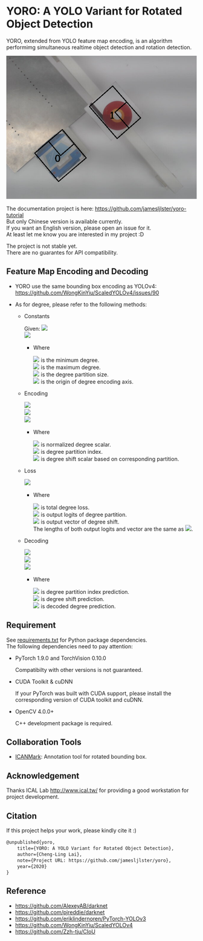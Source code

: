 # YORO: A YOLO Variant for Rotated Object Detection

YORO, extended from YOLO feature map encoding, is an algorithm performimg
simultaneous realtime object detection and rotation detection.

<img width="650" src=".assets/demo.png" />

The documentation project is here:
<https://github.com/jamesljlster/yoro-tutorial>  
But only Chinese version is available currently.  
If you want an English version, please open an issue for it.  
At least let me know you are interested in my project :D

The project is not stable yet.  
There are no guarantes for API compatibility.

## Feature Map Encoding and Decoding

-   YORO use the same bounding box encoding as YOLOv4:  
    <https://github.com/WongKinYiu/ScaledYOLOv4/issues/90>

-   As for degree, please refer to the following methods:

    -   Constants

        Given: <img src="https://latex.codecogs.com/svg.image?d_{min},d_{max},d_{size}" />  
        <img src="https://latex.codecogs.com/svg.image?d_{orig}=d_{min}-d_{size}\div&space;2" />

        -   Where

            <img src="https://latex.codecogs.com/svg.image?d_{min}" /> is the minimum degree.  
            <img src="https://latex.codecogs.com/svg.image?d_{max}" /> is the maximum degree.  
            <img src="https://latex.codecogs.com/svg.image?d_{size}" /> is the degree partition size.  
            <img src="https://latex.codecogs.com/svg.image?d_{orig}" /> is the origin of degree encoding axis.

    -   Encoding

        <img src="https://latex.codecogs.com/svg.image?d_{norm}=(d_{target}-d_{orig})\div&space;d_{size}" /><br>
        <img src="https://latex.codecogs.com/svg.image?d_{label}=\left&space;\lfloor&space;d_{norm}\right&space;\rfloor" /><br>
        <img src="https://latex.codecogs.com/svg.image?d_{shift}=(d_{norm}-d_{label}-0.5)\times&space;2" />

        -   Where

            <img src="https://latex.codecogs.com/svg.image?d_{norm}" /> is normalized degree scalar.  
            <img src="https://latex.codecogs.com/svg.image?d_{label}" /> is degree partition index.  
            <img src="https://latex.codecogs.com/svg.image?d_{shift}" /> is degree shift scalar based on corresponding partition.

    -   Loss

        <img src="https://latex.codecogs.com/svg.image?d_{loss}=cross\_entropy(v_{part},d_{label})&plus;mse(v_{shift}[d_{label}],d_{shift})" />

        -   Where

            <img src="https://latex.codecogs.com/svg.image?d_{loss}" /> is total degree loss.  
            <img src="https://latex.codecogs.com/svg.image?v_{part}" /> is output logits of degree partition.  
            <img src="https://latex.codecogs.com/svg.image?v_{shift}" /> is output vector of degree shift.  
            The lengths of both output logits and vector are the same as <img src="https://latex.codecogs.com/svg.image?\left&space;\lfloor&space;(d_{max}-d_{orig})\div&space;d_{size}&plus;0.5\right&space;\rfloor" />.

    -   Decoding

        <img src="https://latex.codecogs.com/svg.image?p_{label}=argmax(v_{part})" /><br>
        <img src="https://latex.codecogs.com/svg.image?p_{shift}=v_{shift}[p_{label}]\div&space;2&plus;0.5" /><br>
        <img src="https://latex.codecogs.com/svg.image?d_{pred}=d_{size}\times&space;(p_{label}&plus;p_{shift})" />

        -   Where

            <img src="https://latex.codecogs.com/svg.image?p_{label}" /> is degree partition index prediction.  
            <img src="https://latex.codecogs.com/svg.image?p_{shift}" /> is degree shift prediction.  
            <img src="https://latex.codecogs.com/svg.image?d_{pred}" /> is decoded degree prediction.

## Requirement

See [requirements.txt][] for Python package
dependencies.  
The following dependencies need to pay attention:

-   PyTorch 1.9.0 and TorchVision 0.10.0

    Compatibilty with other versions is not guaranteed.

-   CUDA Toolkit & cuDNN

    If your PyTorch was built with CUDA support, please install the
    corresponding version of CUDA toolkit and cuDNN.

-   OpenCV 4.0.0+

    C++ development package is required.

## Collaboration Tools

-   [ICANMark][]: Annotation tool for rotated bounding box.

## Acknowledgement

Thanks ICAL Lab <http://www.ical.tw/> for providing a good workstation
for project development.

## Citation

If this project helps your work, please kindly cite it :)

    @unpublished{yoro,
        title={YORO: A YOLO Variant for Rotated Object Detection},
        author={Cheng-Ling Lai},
        note={Project URL: https://github.com/jamesljlster/yoro},
        year={2020}
    }

## Reference

-   <https://github.com/AlexeyAB/darknet>
-   <https://github.com/pjreddie/darknet>
-   <https://github.com/eriklindernoren/PyTorch-YOLOv3>
-   <https://github.com/WongKinYiu/ScaledYOLOv4>
-   <https://github.com/Zzh-tju/CIoU>

  [requirements.txt]: requirements.txt
  [ICANMark]: https://github.com/jamesljlster/ican_mark
